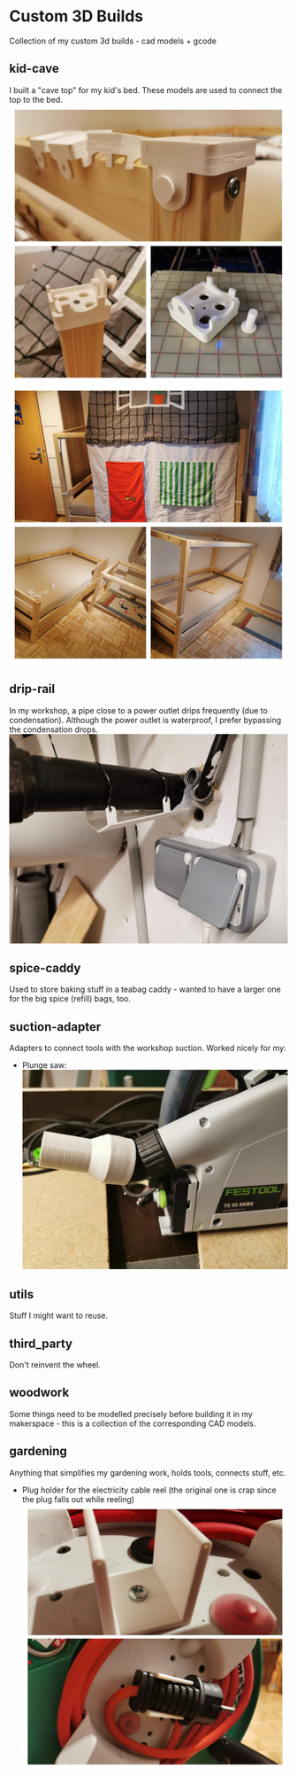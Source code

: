 # Custom 3D Builds
Collection of my custom 3d builds - cad models + gcode

## kid-cave
I built a "cave top" for my kid's bed. These models are used to connect the top to the bed.
![](kid-cave/connectors.jpg)
![](kid-cave/cave.jpg)

## drip-rail
In my workshop, a pipe close to a power outlet drips frequently (due to condensation). Although the power outlet is waterproof, I prefer bypassing the condensation drops.
![](drip-rail/rail.jpg)

## spice-caddy
Used to store baking stuff in a teabag caddy - wanted to have a larger one for the big spice (refill) bags, too.

## suction-adapter
Adapters to connect tools with the workshop suction. Worked nicely for my:
* Plunge saw:
![](suction-adapter/ts55.jpg)

## utils
Stuff I might want to reuse.

## third_party
Don't reinvent the wheel.

## woodwork
Some things need to be modelled precisely before building it in my makerspace - this is a collection of the corresponding CAD models.

## gardening
Anything that simplifies my gardening work, holds tools, connects stuff, etc.
* Plug holder for the electricity cable reel (the original one is crap since the plug falls out while reeling)
![](gardening/plug-holder-cable-reel.jpg)
